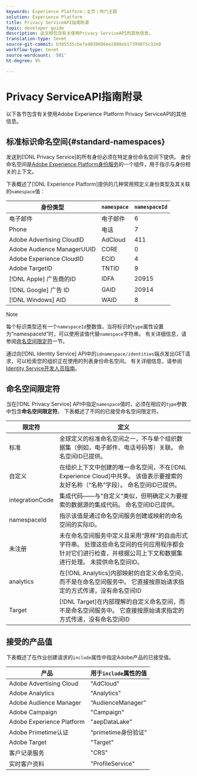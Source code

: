 ```yaml
---
keywords: Experience Platform；主页；热门主题
solution: Experience Platform
title: Privacy ServiceAPI指南附录
topic: developer guide
description: 此文档包含有关使用Privacy ServiceAPI的其他信息。
translation-type: tm+mt
source-git-commit: b395535cbe7e4030606ee2808eb173998f5c32e0
workflow-type: tm+mt
source-wordcount: '501'
ht-degree: 9%

---
```



# Privacy ServiceAPI指南附录

以下各节包含有关使用Adobe Experience Platform Privacy ServiceAPI的其他信息。

## 标准标识命名空间{#standard-namespaces}

发送到[!DNL Privacy Service]的所有身份必须在特定身份命名空间下提供。 身份命名空间是[Adobe Experience Platform身份服务](../../identity-service/home.md)的一个组件，用于指示与身份相关的上下文。

下表概述了[!DNL Experience Platform]提供的几种常用预定义身份类型及其关联的`namespace`值：

| 身份类型 | `namespace` | `namespaceId` |
| --- | --- | --- |
| 电子邮件 | 电子邮件 | 6 |
| Phone | 电话 | 7 |
| Adobe Advertising CloudID | AdCloud | 411 |
| Adobe Audience ManagerUUID | CORE | 0 |
| Adobe Experience CloudID | ECID | 4 |
| Adobe TargetID | TNTID | 9 |
| [!DNL Apple] 广告商的ID | IDFA | 20915 |
| [!DNL Google] 广告 ID | GAID | 20914 |
| [!DNL Windows] AID | WAID | 8 |

>[!NOTE]
>
>每个标识类型还有一个`namespaceId`整数值，当将标识的`type`属性设置为“namespaceId”时，可以使用该值代替`namespace`字符串。 有关详细信息，请参阅[命名空间限定符](#namespace-qualifiers)一节。

通过向[!DNL Identity Service] API中的`idnamespace/identities`端点发出GET请求，可以检索您的组织正在使用的列表身份命名空间。 有关详细信息，请参阅[Identity Service开发人员指南](../../identity-service/api/getting-started.md)。

## 命名空间限定符

当在[!DNL Privacy Service] API中指定`namespace`值时，必须在相应的`type`参数中包含&#x200B;**命名空间限定符**。 下表概述了不同的已接受命名空间限定符。

| 限定符 | 定义 |
| --------- | ---------- |
| 标准 | 全球定义的标准命名空间之一，不与单个组织数据集（例如，电子邮件、电话号码等）关联。 命名空间ID已提供。 |
| 自定义 | 在组织上下文中创建的唯一命名空间，不在[!DNL Experience Cloud]中共享。 该值表示要搜索的友好名称（“名称”字段）。 命名空间ID已提供。 |
| integrationCode | 集成代码——与“自定义”类似，但明确定义为要搜索的数据源的集成代码。 命名空间ID已提供。 |
| namespaceId | 指示该值是通过命名空间服务创建或映射的命名空间的实际ID。 |
| 未注册 | 未在命名空间服务中定义且采用“原样”的自由形式字符串。 处理这些命名空间的任何应用程序都会针对它们进行检查，并根据公司上下文和数据集进行处理。 未提供命名空间ID。 |
| analytics | 在[!DNL Analytics]内部映射的自定义命名空间，而不是在命名空间服务中。 它直接按原始请求指定的方式传递，没有命名空间ID |
| Target | [!DNL Target]在内部理解的自定义命名空间，而不是命名空间服务中。 它直接按原始请求指定的方式传递，没有命名空间ID |

## 接受的产品值

下表概述了在作业创建请求的`include`属性中指定Adobe产品的已接受值。

| 产品 | 用于`include`属性的值 |
--- | ---
| Adobe Advertising Cloud | &quot;AdCloud&quot; |
| Adobe Analytics | &quot;Analytics&quot; |
| Adobe Audience Manager | “AudienceManager” |
| Adobe Campaign | &quot;Campaign&quot; |
| Adobe Experience Platform | &quot;aepDataLake&quot; |
| Adobe Primetime认证 | “primetime身份验证” |
| Adobe Target | &quot;Target&quot; |
| 客户记录服务 | &quot;CRS&quot; |
| 实时客户资料 | &quot;ProfileService&quot; |